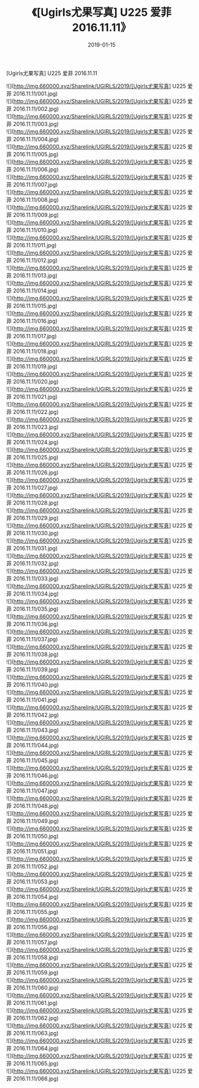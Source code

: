 ﻿---
layout: post
title:  《[Ugirls尤果写真] U225 爱菲 2016.11.11》
date:   2019-01-15
img: http://img.660000.xyz/Sharelink/UGIRLS/2019/[Ugirls尤果写真] U225 爱菲 2016.11.11/000.jpg
categories: [美女, 清纯, 唯美]
---

[Ugirls尤果写真] U225 爱菲 2016.11.11

 ![](http://img.660000.xyz/Sharelink/UGIRLS/2019/[Ugirls尤果写真] U225 爱菲 2016.11.11/001.jpg) <br>![](http://img.660000.xyz/Sharelink/UGIRLS/2019/[Ugirls尤果写真] U225 爱菲 2016.11.11/002.jpg) <br>![](http://img.660000.xyz/Sharelink/UGIRLS/2019/[Ugirls尤果写真] U225 爱菲 2016.11.11/003.jpg) <br>![](http://img.660000.xyz/Sharelink/UGIRLS/2019/[Ugirls尤果写真] U225 爱菲 2016.11.11/004.jpg) <br>![](http://img.660000.xyz/Sharelink/UGIRLS/2019/[Ugirls尤果写真] U225 爱菲 2016.11.11/005.jpg) <br>![](http://img.660000.xyz/Sharelink/UGIRLS/2019/[Ugirls尤果写真] U225 爱菲 2016.11.11/006.jpg) <br>![](http://img.660000.xyz/Sharelink/UGIRLS/2019/[Ugirls尤果写真] U225 爱菲 2016.11.11/007.jpg) <br>![](http://img.660000.xyz/Sharelink/UGIRLS/2019/[Ugirls尤果写真] U225 爱菲 2016.11.11/008.jpg) <br>![](http://img.660000.xyz/Sharelink/UGIRLS/2019/[Ugirls尤果写真] U225 爱菲 2016.11.11/009.jpg) <br>![](http://img.660000.xyz/Sharelink/UGIRLS/2019/[Ugirls尤果写真] U225 爱菲 2016.11.11/010.jpg) <br>![](http://img.660000.xyz/Sharelink/UGIRLS/2019/[Ugirls尤果写真] U225 爱菲 2016.11.11/011.jpg) <br>![](http://img.660000.xyz/Sharelink/UGIRLS/2019/[Ugirls尤果写真] U225 爱菲 2016.11.11/012.jpg) <br>![](http://img.660000.xyz/Sharelink/UGIRLS/2019/[Ugirls尤果写真] U225 爱菲 2016.11.11/013.jpg) <br>![](http://img.660000.xyz/Sharelink/UGIRLS/2019/[Ugirls尤果写真] U225 爱菲 2016.11.11/014.jpg) <br>![](http://img.660000.xyz/Sharelink/UGIRLS/2019/[Ugirls尤果写真] U225 爱菲 2016.11.11/015.jpg) <br>![](http://img.660000.xyz/Sharelink/UGIRLS/2019/[Ugirls尤果写真] U225 爱菲 2016.11.11/016.jpg) <br>![](http://img.660000.xyz/Sharelink/UGIRLS/2019/[Ugirls尤果写真] U225 爱菲 2016.11.11/017.jpg) <br>![](http://img.660000.xyz/Sharelink/UGIRLS/2019/[Ugirls尤果写真] U225 爱菲 2016.11.11/018.jpg) <br>![](http://img.660000.xyz/Sharelink/UGIRLS/2019/[Ugirls尤果写真] U225 爱菲 2016.11.11/019.jpg) <br>![](http://img.660000.xyz/Sharelink/UGIRLS/2019/[Ugirls尤果写真] U225 爱菲 2016.11.11/020.jpg) <br>![](http://img.660000.xyz/Sharelink/UGIRLS/2019/[Ugirls尤果写真] U225 爱菲 2016.11.11/021.jpg) <br>![](http://img.660000.xyz/Sharelink/UGIRLS/2019/[Ugirls尤果写真] U225 爱菲 2016.11.11/022.jpg) <br>![](http://img.660000.xyz/Sharelink/UGIRLS/2019/[Ugirls尤果写真] U225 爱菲 2016.11.11/023.jpg) <br>![](http://img.660000.xyz/Sharelink/UGIRLS/2019/[Ugirls尤果写真] U225 爱菲 2016.11.11/024.jpg) <br>![](http://img.660000.xyz/Sharelink/UGIRLS/2019/[Ugirls尤果写真] U225 爱菲 2016.11.11/025.jpg) <br>![](http://img.660000.xyz/Sharelink/UGIRLS/2019/[Ugirls尤果写真] U225 爱菲 2016.11.11/026.jpg) <br>![](http://img.660000.xyz/Sharelink/UGIRLS/2019/[Ugirls尤果写真] U225 爱菲 2016.11.11/027.jpg) <br>![](http://img.660000.xyz/Sharelink/UGIRLS/2019/[Ugirls尤果写真] U225 爱菲 2016.11.11/028.jpg) <br>![](http://img.660000.xyz/Sharelink/UGIRLS/2019/[Ugirls尤果写真] U225 爱菲 2016.11.11/029.jpg) <br>![](http://img.660000.xyz/Sharelink/UGIRLS/2019/[Ugirls尤果写真] U225 爱菲 2016.11.11/030.jpg) <br>![](http://img.660000.xyz/Sharelink/UGIRLS/2019/[Ugirls尤果写真] U225 爱菲 2016.11.11/031.jpg) <br>![](http://img.660000.xyz/Sharelink/UGIRLS/2019/[Ugirls尤果写真] U225 爱菲 2016.11.11/032.jpg) <br>![](http://img.660000.xyz/Sharelink/UGIRLS/2019/[Ugirls尤果写真] U225 爱菲 2016.11.11/033.jpg) <br>![](http://img.660000.xyz/Sharelink/UGIRLS/2019/[Ugirls尤果写真] U225 爱菲 2016.11.11/034.jpg) <br>![](http://img.660000.xyz/Sharelink/UGIRLS/2019/[Ugirls尤果写真] U225 爱菲 2016.11.11/035.jpg) <br>![](http://img.660000.xyz/Sharelink/UGIRLS/2019/[Ugirls尤果写真] U225 爱菲 2016.11.11/036.jpg) <br>![](http://img.660000.xyz/Sharelink/UGIRLS/2019/[Ugirls尤果写真] U225 爱菲 2016.11.11/037.jpg) <br>![](http://img.660000.xyz/Sharelink/UGIRLS/2019/[Ugirls尤果写真] U225 爱菲 2016.11.11/038.jpg) <br>![](http://img.660000.xyz/Sharelink/UGIRLS/2019/[Ugirls尤果写真] U225 爱菲 2016.11.11/039.jpg) <br>![](http://img.660000.xyz/Sharelink/UGIRLS/2019/[Ugirls尤果写真] U225 爱菲 2016.11.11/040.jpg) <br>![](http://img.660000.xyz/Sharelink/UGIRLS/2019/[Ugirls尤果写真] U225 爱菲 2016.11.11/041.jpg) <br>![](http://img.660000.xyz/Sharelink/UGIRLS/2019/[Ugirls尤果写真] U225 爱菲 2016.11.11/042.jpg) <br>![](http://img.660000.xyz/Sharelink/UGIRLS/2019/[Ugirls尤果写真] U225 爱菲 2016.11.11/043.jpg) <br>![](http://img.660000.xyz/Sharelink/UGIRLS/2019/[Ugirls尤果写真] U225 爱菲 2016.11.11/044.jpg) <br>![](http://img.660000.xyz/Sharelink/UGIRLS/2019/[Ugirls尤果写真] U225 爱菲 2016.11.11/045.jpg) <br>![](http://img.660000.xyz/Sharelink/UGIRLS/2019/[Ugirls尤果写真] U225 爱菲 2016.11.11/046.jpg) <br>![](http://img.660000.xyz/Sharelink/UGIRLS/2019/[Ugirls尤果写真] U225 爱菲 2016.11.11/047.jpg) <br>![](http://img.660000.xyz/Sharelink/UGIRLS/2019/[Ugirls尤果写真] U225 爱菲 2016.11.11/048.jpg) <br>![](http://img.660000.xyz/Sharelink/UGIRLS/2019/[Ugirls尤果写真] U225 爱菲 2016.11.11/049.jpg) <br>![](http://img.660000.xyz/Sharelink/UGIRLS/2019/[Ugirls尤果写真] U225 爱菲 2016.11.11/050.jpg) <br>![](http://img.660000.xyz/Sharelink/UGIRLS/2019/[Ugirls尤果写真] U225 爱菲 2016.11.11/051.jpg) <br>![](http://img.660000.xyz/Sharelink/UGIRLS/2019/[Ugirls尤果写真] U225 爱菲 2016.11.11/052.jpg) <br>![](http://img.660000.xyz/Sharelink/UGIRLS/2019/[Ugirls尤果写真] U225 爱菲 2016.11.11/053.jpg) <br>![](http://img.660000.xyz/Sharelink/UGIRLS/2019/[Ugirls尤果写真] U225 爱菲 2016.11.11/054.jpg) <br>![](http://img.660000.xyz/Sharelink/UGIRLS/2019/[Ugirls尤果写真] U225 爱菲 2016.11.11/055.jpg) <br>![](http://img.660000.xyz/Sharelink/UGIRLS/2019/[Ugirls尤果写真] U225 爱菲 2016.11.11/056.jpg) <br>![](http://img.660000.xyz/Sharelink/UGIRLS/2019/[Ugirls尤果写真] U225 爱菲 2016.11.11/057.jpg) <br>![](http://img.660000.xyz/Sharelink/UGIRLS/2019/[Ugirls尤果写真] U225 爱菲 2016.11.11/058.jpg) <br>![](http://img.660000.xyz/Sharelink/UGIRLS/2019/[Ugirls尤果写真] U225 爱菲 2016.11.11/059.jpg) <br>![](http://img.660000.xyz/Sharelink/UGIRLS/2019/[Ugirls尤果写真] U225 爱菲 2016.11.11/060.jpg) <br>![](http://img.660000.xyz/Sharelink/UGIRLS/2019/[Ugirls尤果写真] U225 爱菲 2016.11.11/061.jpg) <br>![](http://img.660000.xyz/Sharelink/UGIRLS/2019/[Ugirls尤果写真] U225 爱菲 2016.11.11/062.jpg) <br>![](http://img.660000.xyz/Sharelink/UGIRLS/2019/[Ugirls尤果写真] U225 爱菲 2016.11.11/063.jpg) <br>![](http://img.660000.xyz/Sharelink/UGIRLS/2019/[Ugirls尤果写真] U225 爱菲 2016.11.11/064.jpg) <br>![](http://img.660000.xyz/Sharelink/UGIRLS/2019/[Ugirls尤果写真] U225 爱菲 2016.11.11/065.jpg) <br>![](http://img.660000.xyz/Sharelink/UGIRLS/2019/[Ugirls尤果写真] U225 爱菲 2016.11.11/066.jpg) <br>